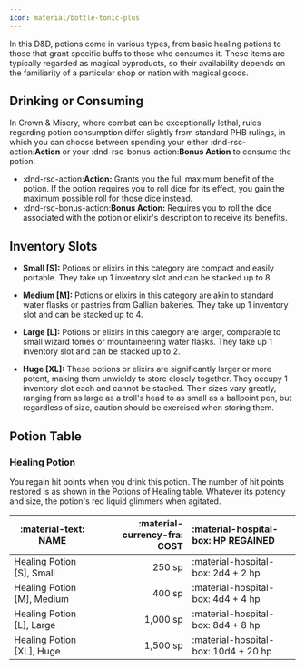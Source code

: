 ```yaml
---
icon: material/bottle-tonic-plus
---
```


In this D&D, potions come in various types, from basic healing potions to those that grant specific buffs to those who consumes it. These items are typically regarded as magical byproducts, so their availability depends on the familiarity of a particular shop or nation with magical goods.

## Drinking or Consuming

In Crown & Misery, where combat can be exceptionally lethal, rules regarding potion consumption differ slightly from standard PHB rulings, in which you can choose between spending your either :dnd-rsc-action:**Action** or your :dnd-rsc-bonus-action:**Bonus Action** to consume the potion.

- :dnd-rsc-action:**Action:** Grants you the full maximum benefit of the potion. If the potion requires you to roll dice for its effect, you gain the maximum possible roll for those dice instead.
- :dnd-rsc-bonus-action:**Bonus Action:**  Requires you to roll the dice associated with the potion or elixir's description to receive its benefits.

## Inventory Slots

- **Small [S]:** Potions or elixirs in this category are compact and easily portable. They take up 1 inventory slot and can be stacked up to 8.

- **Medium [M]:** Potions or elixirs in this category are akin to standard water flasks or pastries from Gallian bakeries. They take up 1 inventory slot and can be stacked up to 4.
 
- **Large [L]:** Potions or elixirs in this category are larger, comparable to small wizard tomes or mountaineering water flasks. They take up 1 inventory slot and can be stacked up to 2.

- **Huge [XL]:** These potions or elixirs are significantly larger or more potent, making them unwieldy to store closely together. They occupy 1 inventory slot each and cannot be stacked. Their sizes vary greatly, ranging from as large as a troll's head to as small as a ballpoint pen, but regardless of size, caution should be exercised when storing them.

## Potion Table

### Healing Potion

You regain hit points when you drink this potion. The number of hit points restored is as shown in the Potions of Healing table. Whatever its potency and size, the potion's red liquid glimmers when agitated.
    
| :material-text: **NAME**  | :material-currency-fra: **COST** | :material-hospital-box: **HP REGAINED** |
| --- | -: | :-- |
| Healing Potion [S], Small | 250 sp | :material-hospital-box: 2d4 + 2 hp | 
| Healing Potion [M], Medium | 400 sp | :material-hospital-box: 4d4 + 4 hp | 
| Healing Potion [L], Large | 1,000 sp | :material-hospital-box: 8d4 + 8 hp | 
| Healing Potion [XL], Huge | 1,500 sp | :material-hospital-box: 10d4 + 20 hp | 